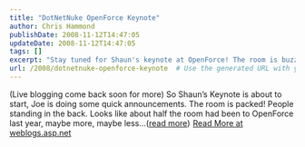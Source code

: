 ```yaml
---
title: "DotNetNuke OpenForce Keynote"
author: Chris Hammond
publishDate: 2008-11-12T14:47:05
updateDate: 2008-11-12T14:47:05
tags: []
excerpt: "Stay tuned for Shaun's keynote at OpenForce! The room is buzzing with excitement as Joe kicks off the event. Find out more on weblogs.asp.net."
url: /2008/dotnetnuke-openforce-keynote  # Use the generated URL with year
---
```

(Live blogging come back soon for more) So Shaun’s Keynote is about to start, Joe is doing some quick announcements. The room is packed! People standing in the back. Looks like about half the room had been to OpenForce last year, maybe more, maybe less...(<a href="https://weblogs.asp.net/christoc/archive/2008/11/11/dotnetnuke-openforce-keynote.aspx">read more</a>)<img src="https://weblogs.asp.net/aggbug.aspx?PostID=6729540" width="1" height="1"> <a href="https://weblogs.asp.net/christoc/archive/2008/11/11/dotnetnuke-openforce-keynote.aspx">Read More at weblogs.asp.net</a>


